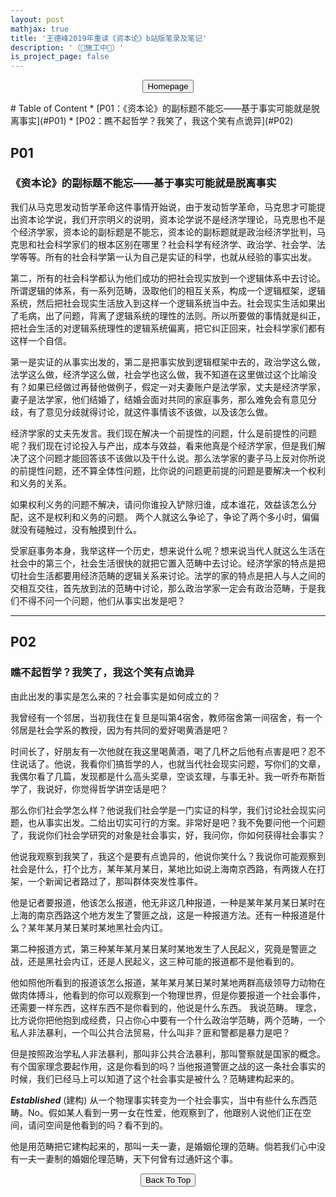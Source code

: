 ```yaml
---
layout: post
mathjax: true
title: '王德峰2019年重读《资本论》b站版笔录及笔记'
description: '（🚧施工中🚧）'
is_project_page: false
---
```


<p style="text-align:center;">
<button type="button" onclick="window.location.href='index.html';">Homepage</button>
</p>
# Table of Content
* [P01：《资本论》的副标题不能忘——基于事实可能就是脱离事实](#P01)
* [P02：瞧不起哲学？我笑了，我这个笑有点诡异](#P02)

## P01
### 《资本论》的副标题不能忘——基于事实可能就是脱离事实

我们从马克思发动哲学革命这件事情开始说，由于发动哲学革命，马克思才可能提出资本论学说，我们开宗明义的说明，资本论学说不是经济学理论，马克思也不是个经济学家，资本论的副标题是不能忘，资本论的副标题就是政治经济学批判，马克思和社会科学家们的根本区别在哪里？社会科学有经济学、政治学、社会学、法学等等。所有的社会科学第一认为自己是实证的科学，也就从经验的事实出发。

第二，所有的社会科学都认为他们成功的把社会现实放到一个逻辑体系中去讨论。所谓逻辑的体系，有一系列范畴，汲取他们的相互关系，构成一个逻辑框架，逻辑系统，然后把社会现实生活放入到这样一个逻辑系统当中去。社会现实生活如果出了毛病，出了问题，背离了逻辑系统的理性的法则。所以所要做的事情就是纠正，把社会生活的对逻辑系统理性的逻辑系统偏离，把它纠正回来，社会科学家们都有这样一个自信。 

第一是实证的从事实出发的，第二是把事实放到逻辑框架中去的，政治学这么做，法学这么做，经济学这么做，社会学也这么做，我不知道在这里做过这个比喻没有？如果已经做过再替他做例子，假定一对夫妻账户是法学家，丈夫是经济学家，妻子是法学家，他们结婚了，结婚会面对共同的家庭事务，那么难免会有意见分歧，有了意见分歧就得讨论，就这件事情该不该做，以及该怎么做。 

经济学家的丈夫先发言。我们现在解决一个前提性的问题，什么是前提性的问题呢？我们现在讨论投入与产出，成本与效益，看来他真是个经济学家，但是我们解决了这个问题才能回答该不该做以及干什么说。那么法学家的妻子马上反对你所说的前提性问题，还不算全体性问题，比你说的问题更前提的问题是要解决一个权利和义务的关系。

如果权利义务的问题不解决，请问你谁投入铲除归谁，成本谁花，效益该怎么分配，这不是权利和义务的问题。 两个人就这么争论了，争论了两个多小时，偏偏就没有碰触过，没有触摸到什么。 

受家庭事务本身，我举这样一个历史，想来说什么呢？想来说当代人就这么生活在社会中的第三个，社会生活很快的就把它置入范畴中去讨论。经济学家的特点是把切社会生活都要用经济范畴的逻辑关系来讨论。法学的家的特点是把人与人之间的交相互交往，首先放到法的范畴中讨论，那么政治学家一定会有政治范畴，于是我们不得不问一个问题，他们从事实出发是吧？ 

***

## P02
### 瞧不起哲学？我笑了，我这个笑有点诡异

由此出发的事实是怎么来的？社会事实是如何成立的？ 

我曾经有一个邻居，当初我住在复旦是叫第4宿舍，教师宿舍第一间宿舍，有一个邻居是社会学系的教授，因为有共同的爱好喝黄酒是吧？

时间长了，好朋友有一次他就在我这里喝黄酒，喝了几杯之后他有点害是吧？忍不住说话了。他说，我看你们搞哲学的人，也就当代社会现实问题，写你们的文章，我偶尔看了几篇，发现都是什么高头奖章，空谈玄理，与事无补。我一听乔布斯哲学了，我说好，你觉得哲学讲空话是吧？ 

那么你们社会学怎么样？他说我们社会学是一门实证的科学，我们讨论社会现实问题，也从事实出发。二给出切实可行的方案。非常好是吧？我不免要问他一个问题了，我说你们社会学研究的对象是社会事实，好，我问你，你如何获得社会事实？

他说我观察到我笑了，我这个是要有点诡异的，他说你笑什么？我说你可能观察到社会是什么，打个比方，某年某月某日，某地比如说上海南京西路，有两拨人在打架，一个新闻记者路过了，那叫群体突发性事件。

他是记者要报道，他该怎么报道，他无非这几种报道，一种是某年某月某日某时在上海的南京西路这个地方发生了警匪之战，这是一种报道方法。还有一种报道是什么？某年某月某日某时某地黑社会内讧。 

第二种报道方式，第三种某年某月某日某时某地发生了人民起义，究竟是警匪之战，还是黑社会内讧，还是人民起义，这三种可能的报道都不是他看到的。

他如照他所看到的报道该怎么报道，某年某月某日某时某地两群高级领导力动物在做肉体搏斗，他看到的你可以观察到一个物理世界，但是你要报道一个社会事件，还需要一样东西，这样东西不是你看到的，他说是什么东西。
我说范畴。 理念，比方说你把他抱到成经费，只占你心中要有一个什么政治学范畴，两个范畴，一个私人非法暴利，一个叫公共合法贸易，什么叫非？匪和警都是暴力是吧？

但是按照政治学私人非法暴利，那叫非公共合法暴利，那叫警察就是国家的概念。有个国家理念要起作用，这是你看到的吗？当他报道警匪之战的这一条社会事实的时候，我们已经马上可以知道了这个社会事实是被什么？范畴建构起来的。 

_**Established**_ (建构) 从一个物理事实转变为一个社会事实，当中有些什么东西范畴。No。假如某人看到一男一女在性爱，他观察到了，他跟别人说他们正在空间，请问空间是他看到的吗？看不到的。

他是用范畴把它建构起来的，那叫一夫一妻，是婚姻伦理的范畴。倘若我们心中没有一夫一妻制的婚姻伦理范畴，天下何曾有过通奸这个事。

<p style="text-align:center;">
<button type="button" onclick="window.location.href='#top';">Back To Top</button>
<p>
